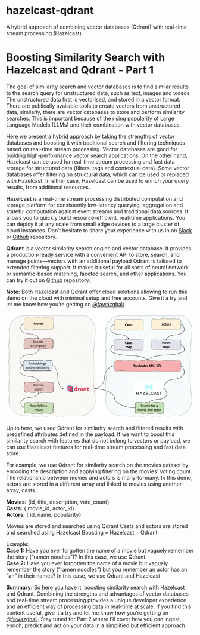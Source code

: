 # hazelcast-qdrant
A hybrid approach of combining vector databases (Qdrant) with real-time stream processing (Hazelcast). 

# Boosting Similarity Search with Hazelcast and Qdrant - Part 1

The goal of similarity search and vector databases is to find similar results to the search query for unstructured data, such as text, images and videos. The unstructured data first is vectorised, and stored in a vector format. There are publically available tools to create vectors from unstructured data, similarly, there are vector databases to store and perform similarity searches. This is important because of the rising popularity of Large Language Models (LLMs) and their combination with vector databases.

Here we present a hybrid approach by taking the strengths of vector databases and boosting it with traditional search and filtering techniques based on real-time stream processing. Vector databases are good for building high-performance vector search applications. On the other hand, Hazelcast can be used for real-time stream processing and fast data storage for structured data (filters, tags and contextual data). Some vector databases offer filtering on structural data, which can be used or replaced with Hazelcast. In either case, Hazelcast can be used to enrich your query results, from additional resources.

<b>Hazelcast</b> is a real-time stream processing distributed computation and storage platform for consistently low-latency querying, aggregation and stateful computation against event streams and traditional data sources. It allows you to quickly build resource-efficient, real-time applications. You can deploy it at any scale from small edge devices to a large cluster of cloud instances. Don’t hesitate to share your experience with us in on <a href="https://slack.hazelcast.com/">Slack</a> or <a href="https://github.com/hazelcast">Github</a> repository. 

<b>Qdrant</b> is a vector similarity search engine and vector database. It provides a production-ready service with a convenient API to store, search, and manage points—vectors with an additional payload Qdrant is tailored to extended filtering support. It makes it useful for all sorts of neural network or semantic-based matching, faceted search, and other applications. You can try it out on <a href="https://github.com/qdrant/qdrant">Github</a> repository. 

<b>Note:</b> Both Hazelcast and Qdrant offer cloud solutions allowing to run this demo on the cloud with minimal setup and free accounts. Give it a try and let me know how you’re getting on <a href="https://www.linkedin.com/in/fawazghali/">@fawazghali</a>.

<img src="Hazelcast_Qdrant.png"/>

Up to here, we used Qdrant for similarity search and filtered results with predefined attributes defined in the payload. If we want to boost this similarity search with features that do not belong to vectors or payload, we can use Hazelcast features for real-time stream processing and fast data store.  

For example, we use Qdrant for similarity search on the movies dataset by encoding the description and applying filtering on the movies' voting count. The relationship between movies and actors is many-to-many. In this demo, actors are stored in a different array and linked to movies using another array, casts.

<B>Movies:</B> {id, title, description, vote_count}<BR>
<B>Casts:</B> { movie_id, actor_id}<BR>
<B>Actors:</B> { id, name, popularity}

Movies are stored and searched using Qdrant
Casts and actors are stored and searched using Hazelcast
Boosting = Hazelcast + Qdrant

Example:<BR>
<b>Case 1:</b> Have you ever forgotten the name of a movie but vaguely remember the story (“ramen noodles”)? In this case, we use Qdrant.<BR>
<b>Case 2:</b> Have you ever forgotten the name of a movie but vaguely remember the story (“ramen noodles”) but you remember an actor has an “an” in their names? In this case, we use Qdrant and Hazelcast.

<b>Summary:</b>
So here you have it, boosting similarity search with Hazelcast and Qdrant. Combining the strengths and advantages of vector databases and real-time stream processing provides a unique developer experience and an efficient way of processing data in real-time at scale. If you find this content useful, give it a try and let me know how you’re getting on <a href="https://www.linkedin.com/in/fawazghali/">@fawazghali</a>. Stay tuned for Part 2 where I’ll cover how you can ingest, enrich, predict and act on your data in a simplified but efficient approach.
